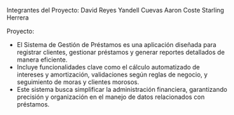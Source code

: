 Integrantes del Proyecto:
David Reyes
Yandell Cuevas
Aaron Coste
Starling Herrera

Proyecto:
- El Sistema de Gestión de Préstamos es una aplicación diseñada para registrar clientes, gestionar préstamos y generar reportes detallados de manera eficiente. 
- Incluye funcionalidades clave como el cálculo automatizado de intereses y amortización, validaciones según reglas de negocio, y seguimiento de moras y clientes morosos. 
- Este sistema busca simplificar la administración financiera, garantizando precisión y organización en el manejo de datos relacionados con préstamos.

